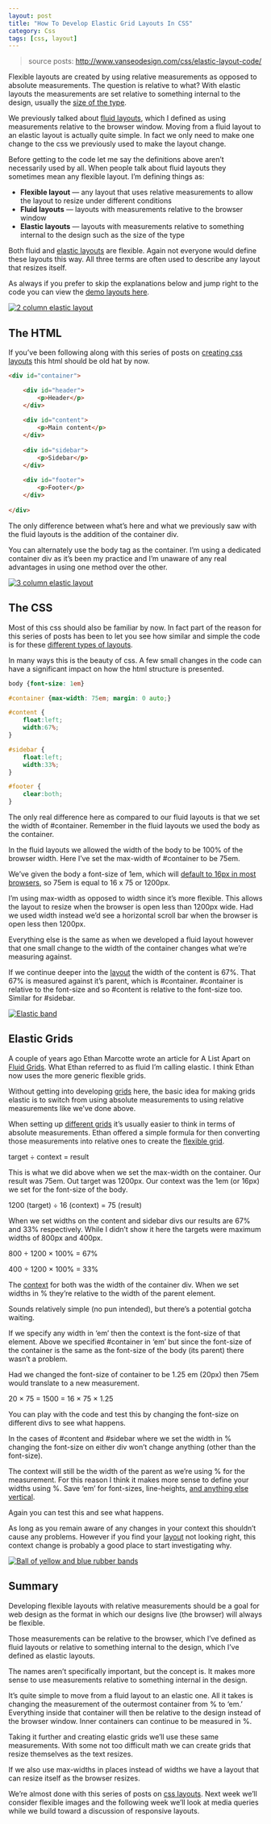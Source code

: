 ```yaml
---
layout: post
title: "How To Develop Elastic Grid Layouts In CSS"
category: Css
tags: [css, layout]
--- 
```


> source posts: <http://www.vanseodesign.com/css/elastic-layout-code/>

Flexible layouts are created by using relative measurements as opposed to absolute measurements. The question is relative to what? With elastic layouts the measurements are set relative to something internal to the design, usually the [size of the type](http://www.vanseodesign.com/web-design/legible-readable-typography/).  

We previously talked about [fluid layouts](http://www.vanseodesign.com/css/fluid-layout-code/), which I defined as using measurements relative to the browser window. Moving from a fluid layout to an elastic layout is actually quite simple. In fact we only need to make one change to the css we previously used to make the layout change.

Before getting to the code let me say the definitions above aren’t necessarily used by all. When people talk about fluid layouts they sometimes mean any flexible layout. I’m defining things as:

<!--more-->

* **Flexible layout**  — any layout that uses relative measurements to allow the layout to resize under different conditions
* **Fluid layouts**  — layouts with measurements relative to the browser window
* **Elastic layouts**   — layouts with measurements relative to something internal to the design such as the size of the type

Both fluid and [elastic layouts](http://www.456bereastreet.com/archive/200504/fixed_or_fluid_width_elastic/) are flexible. Again not everyone would define these layouts this way. All three terms are often used to describe any layout that resizes itself.

As always if you prefer to skip the explanations below and jump right to the code you can view the [demo layouts here](http://vanseodesign.com/blog/demo/elastic-layout/elastic-2.php).

[![2 column elastic layout](http://johnnyimages.qiniudn.com/elastic-2-column.pngundefined)](http://vanseodesign.com/blog/demo/elastic-layout/elastic-2.php)

## The HTML ##

If you’ve been following along with this series of posts on [creating css layouts](http://www.vanseodesign.com/css/2-column-layout-code/) this html should be old hat by now.

```html
<div id="container">

    <div id="header">
        <p>Header</p>
    </div>
    
    <div id="content">
        <p>Main content</p>
    </div>
    
    <div id="sidebar">
        <p>Sidebar</p>
    </div>
    
    <div id="footer">
        <p>Footer</p>
    </div>
    
</div>
```

The only difference between what’s here and what we previously saw with the fluid layouts is the addition of the container div.

You can alternately use the body tag as the container. I’m using a dedicated container div as it’s been my practice and I’m unaware of any real advantages in using one method over the other.

[![3 column elastic layout](http://www.vanseodesign.com/blog/wp-content/uploads/2011/06/elastic-3-column.png)](http://vanseodesign.com/blog/demo/elastic-layout/elastic-3.php)

## The CSS ##

Most of this css should also be familiar by now. In fact part of the reason for this series of posts has been to let you see how similar and simple the code is for these [different types of layouts](http://www.vanseodesign.com/css/css-layout-patterns-part-1/).

In many ways this is the beauty of css. A few small changes in the code can have a significant impact on how the html structure is presented.

```css
body {font-size: 1em}

#container {max-width: 75em; margin: 0 auto;}

#content {
    float:left;
    width:67%;
}

#sidebar {
    float:left;
    width:33%;
}

#footer {
    clear:both;
}
```

The only real difference here as compared to our fluid layouts is that we set the width of #container. Remember in the fluid layouts we used the  body as the container.

In the fluid layouts we allowed the width of the body to be 100% of the browser width. Here I’ve set the max-width of #container to be 75em.

We’ve given the body a font-size of 1em, which will [default to 16px in most browsers](http://www.vanseodesign.com/css/thoughts-on-building-a-typographic-stylesheet/), so 75em is equal to 16 x 75 or 1200px.

I’m using max-width as opposed to width since it’s more flexible. This allows the layout to resize when the browser is open less than 1200px wide. Had we used width instead we’d see a horizontal scroll bar when the browser is open less then 1200px.

Everything else is the same as when we developed a fluid layout however that one small change to the width of the container changes what we’re measuring against.

If we continue deeper into the [layout](http://green-beast.com/blog/?p=199) the width of the content is 67%. That 67% is measured against it’s parent, which is #container. #container is relative to the font-size and so #content is relative to the font-size too. Similar for #sidebar.

[![Elastic band](http://www.vanseodesign.com/blog/wp-content/uploads/2011/06/elastic-band.jpg)](http://kellymainphotography.deviantart.com/art/Elastic-Band-210828414)

## Elastic Grids ##

A couple of years ago Ethan Marcotte wrote an article for A List Apart on [Fluid Grids](http://www.alistapart.com/articles/fluidgrids/). What Ethan referred to as fluid I’m calling elastic. I think Ethan now uses the more generic flexible grids.

Without getting into developing [grids](http://www.vanseodesign.com/web-design/grid-anatomy/) here, the basic idea for making grids elastic is to switch from using absolute measurements to using relative measurements like we’ve done above.

When setting up [different grids](http://www.vanseodesign.com/web-design/grid-types/) it’s usually easier to think in terms of absolute measurements. Ethan offered a simple formula for then converting those measurements into relative ones to create the [flexible grid](http://www.markboulton.co.uk/journal/comments/five-simple-steps-to-designing-grid-systems-part-5).

target ÷ context = result

This is what we did above when we set the max-width on the container. Our result was 75em. Out target was 1200px. Our context was the 1em (or 16px) we set for the font-size of the body.

1200 (target) ÷ 16 (context) = 75 (result)

When we set widths on the content and sidebar divs our results are 67% and 33% respectively. While I didn’t show it here the targets were maximum widths of 800px and 400px.

800 ÷ 1200 × 100% = 67%

400 ÷ 1200 × 100% = 33%

The [context](http://www.vanseodesign.com/web-design/framing-expectation-exposure-effect/) for both was the width of the container div. When we set widths in % they’re relative to the width of the parent element.

Sounds relatively simple (no pun intended), but there’s a potential gotcha waiting.

If we specify any width in ‘em’ then the context is the font-size of that element. Above we specified #container in ‘em’ but since the font-size of the container is the same as the font-size of the body (its parent) there wasn’t a problem.

Had we changed the font-size of container to be 1.25 em (20px) then 75em would translate to a new measurement.

20 × 75 = 1500 = 16 × 75 × 1.25

You can play with the code and test this by changing the font-size on different divs to see what happens.

In the cases of #content and #sidebar where we set the width in % changing the font-size on either div won’t change anything (other than the font-size).

The context will still be the width of the parent as we’re using % for the measurement. For this reason I think it makes more sense to define your widths using %. Save ‘em’ for font-sizes, line-heights, [and anything else vertical](http://jontangerine.com/log/2007/09/the-incredible-em-and-elastic-layouts-with-css).

Again you can test this and see what happens.

As long as you remain aware of any changes in your context this shouldn’t cause any problems. However if you find your [layout](http://www.vanseodesign.com/web-design/3-design-layouts/) not looking right, this context change is probably a good place to start investigating why.

[![Ball of yellow and blue rubber bands](http://www.vanseodesign.com/blog/wp-content/uploads/2011/06/rubber-band-ball-2.jpg)](http://gr8-gatensby.deviantart.com/art/Elastic-Ball-131684532)

## Summary ##

Developing flexible layouts with relative measurements should be a goal for web design as the format in which our designs live (the browser) will always be flexible. 

Those measurements can be relative to the browser, which I’ve defined as fluid layouts or relative to something internal to the design, which I’ve defined as elastic layouts.

The names aren’t specifically important, but the concept is. It makes more sense to use measurements relative to something internal in the design.

It’s quite simple to move from a fluid layout to an elastic one. All it takes is changing the measurement of the outermost container from % to ‘em.’ Everything inside that container will then be relative to the design instead of the browser window. Inner containers can continue to be measured in %.

Taking it further and creating elastic grids we’ll use these same measurements. With some not too difficult math we can create grids that resize themselves as the text resizes.

If we also use max-widths in places instead of widths we have a layout that can resize itself as the browser resizes.

We’re almost done with this series of posts on [css layouts](http://www.vanseodesign.com/css/css-layout-patterns-part-2/). Next week we’ll consider flexible images and the following week we’ll look at media queries while we build toward a discussion of responsive layouts.